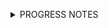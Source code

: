 
</p>
   <details><summary>PROGRESS NOTES</summary>
<p>
1.  data file for 11_02_22 changed from 11_06_22xl to 11_02_22xl as 11_06_22 is when data was downloaded and not an eperimental date.
2.  data file for 11_09_22 had the same data as 11_02_22 erroneously so itwas updated to the correct data in the correct date.
